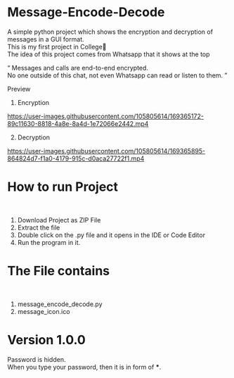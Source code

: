 # Message-Encode-Decode

A simple python project which shows the encryption and decryption of messages in a GUI format.</br>
This is my first project in College🏫</br>
The idea of this project comes from Whatsapp that it shows at the top</br>

<q>
  Messages and calls are end-to-end encrypted.</br>
  No one outside of this chat, not even Whatsapp can read or listen to them.
</q>

Preview</br>

1. Encryption



https://user-images.githubusercontent.com/105805614/169365172-89c11630-8818-4a8e-8a4d-1e72066e2442.mp4



2. Decryption




https://user-images.githubusercontent.com/105805614/169365895-864824d7-f1a0-4179-915c-d0aca27722f1.mp4

<h1>How to run Project</h1></br>

1. Download Project as ZIP File
2. Extract the file
3. Double click on the .py file and it opens in the IDE or Code Editor
4. Run the program in it.

<h1>The File contains</h1></br>

1. message_encode_decode.py
2. message_icon.ico

<h1>Version 1.0.0</h1>

Password is hidden.</br>
When you type your password, then it is in form of <b>*</b>.
